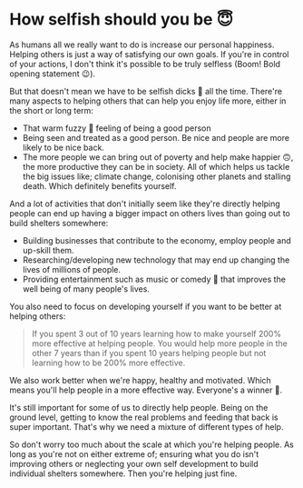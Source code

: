 # How selfish should you be 😇

As humans all we really want to do is increase our personal happiness. Helping others is just a way of satisfying our own goals. If you're in control of your actions, I don't think it's possible to be truly selfless (Boom! Bold opening statement 😉).

But that doesn't mean we have to be selfish dicks 🍆 all the time. There're many aspects to helping others that can help you enjoy life more, either in the short or long term:

- That warm fuzzy 🐻 feeling of being a good person
- Being seen and treated as a good person. Be nice and people are more likely to be nice back.
- The more people we can bring out of poverty and help make happier 🙃, the more productive they can be in society. All of which helps us tackle the big issues like; climate change, colonising other planets and stalling death. Which definitely benefits yourself.

And a lot of activities that don't initially seem like they're directly helping people can end up having a bigger impact on others lives than going out to build shelters somewhere:

- Building businesses that contribute to the economy, employ people and up-skill them.
- Researching/developing new technology that may end up changing the lives of millions of people.
- Providing entertainment such as music or comedy 🤣 that improves the well being of many people's lives.

You also need to focus on developing yourself if you want to be better at helping others:

> If you spent 3 out of 10 years learning how to make yourself 200% more effective at helping people. You would help more people in the other 7 years than if you spent 10 years helping people but not learning how to be 200% more effective.

We also work better when we're happy, healthy and motivated. Which means you'll help people in a more effective way. Everyone's a winner 🥳.

It's still important for some of us to directly help people. Being on the ground level, getting to know the real problems and feeding that back is super important. That's why we need a mixture of different types of help.

So don't worry too much about the scale at which you're helping people. As long as you're not on either extreme of; ensuring what you do isn't improving others or neglecting your own self development to build individual shelters somewhere. Then you're helping just fine.